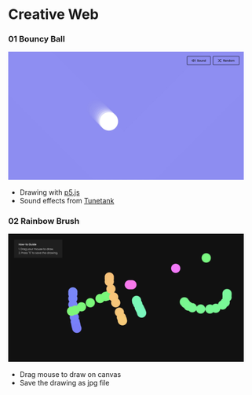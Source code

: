 # Creative Web

### 01 Bouncy Ball

<img src="./screenshots/01.jpg" width="480" />

- Drawing with [p5.js](https://p5js.org/)
- Sound effects from [Tunetank](https://tunetank.com/)

### 02 Rainbow Brush

<img src="./screenshots/02.jpg" width="480" />

- Drag mouse to draw on canvas
- Save the drawing as jpg file